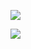 
  
![](https://komarev.com/ghpvc/?username=croomf&color=lightgrey)

![](https://file.garden/ZePk4xqOoVX2prf4/gifs/1)
